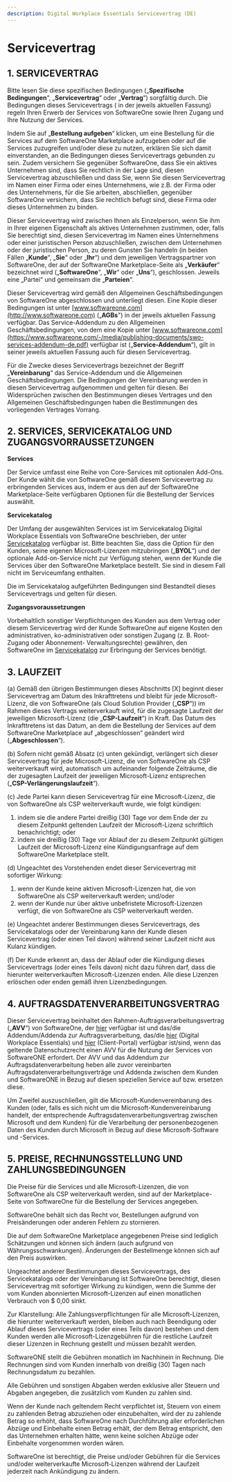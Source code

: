```yaml
---
description: Digital Workplace Essentials Servicevertrag (DE)
---
```


# Servicevertrag

## 1. SERVICEVERTRAG

Bitte lesen Sie diese spezifischen Bedingungen („**Spezifische Bedingungen**“, „**Servicevertrag**“ oder „**Vertrag**“) sorgfältig durch. Die Bedingungen dieses Servicevertrags ( in der jeweils aktuellen Fassung) regeln Ihren Erwerb der Services von SoftwareOne sowie Ihren Zugang und Ihre Nutzung der Services.

Indem Sie auf „**Bestellung aufgeben**“ klicken, um eine Bestellung für die Services auf dem SoftwareOne Marketplace aufzugeben oder auf die Services zuzugreifen und/oder diese zu nutzen, erklären Sie sich damit einverstanden, an die Bedingungen dieses Servicevertrags gebunden zu sein. Zudem versichern Sie gegenüber SoftwareOne, dass Sie ein aktives Unternehmen sind, dass Sie rechtlich in der Lage sind, diesen Servicevertrag abzuschließen und dass Sie, wenn Sie diesen Servicevertrag im Namen einer Firma oder eines Unternehmens, wie z.B. der Firma oder des Unternehmens, für die Sie arbeiten, abschließen, gegenüber SoftwareOne versichern, dass Sie rechtlich befugt sind, diese Firma oder dieses Unternehmen zu binden.

Dieser Servicevertrag wird zwischen Ihnen als Einzelperson, wenn Sie ihm in Ihrer eigenen Eigenschaft als aktives Unternehmen zustimmen, oder, falls Sie berechtigt sind, diesen Servicevertrag im Namen eines Unternehmens oder einer juristischen Person abzuschließen, zwischen dem Unternehmen oder der juristischen Person, zu deren Gunsten Sie handeln (in beiden Fällen „**Kunde**“, „**Sie**“ oder „**Ihr**“) und dem jeweiligen Vertragspartner von SoftwareOne, der auf der SoftwareOne Marketplace-Seite als „**Verkäufer**“ bezeichnet wird („**SoftwareOne**“, „**Wir**“ oder „**Uns**“), geschlossen. Jeweils eine „Partei“ und gemeinsam die „**Parteien**“.

Dieser Servicevertrag wird gemäß den Allgemeinen Geschäftsbedingungen von SoftwareOne abgeschlossen und unterliegt diesen. Eine Kopie dieser Bedingungen ist unter [www.softwareone.com](http://www.softwareone.com) („**AGBs**") in der jeweils aktuellen Fassung verfügbar. Das Service-Addendum zu den Allgemeinen Geschäftsbedingungen, von dem eine Kopie unter [www.softwareone.com](https://www.softwareone.com/-/media/publishing-documents/swo-services-addendum-de.pdf) verfügbar ist („**Service-Addendum**“), gilt in seiner jeweils aktuellen Fassung auch für diesen Servicevertrag.

Für die Zwecke dieses Servicevertrags bezeichnet der Begriff „**Vereinbarung**“ das Service-Addendum und die Allgemeinen Geschäftsbedingungen. Die Bedingungen der Vereinbarung werden in diesen Servicevertrag aufgenommen und gelten für diesen. Bei Widersprüchen zwischen den Bestimmungen dieses Vertrages und den Allgemeinen Geschäftsbedingungen haben die Bestimmungen des vorliegenden Vertrages Vorrang.

## 2. SERVICES, SERVICEKATALOG UND ZUGANGSVORRAUSSETZUNGEN

**Services**

Der Service umfasst eine Reihe von Core-Services mit optionalen Add-Ons. Der Kunde wählt die von SoftwareOne gemäß diesem Servicevertrag zu erbringenden Services aus, indem er aus den auf der SoftwareOne Marketplace-Seite verfügbaren Optionen für die Bestellung der Services auswählt.

**Servicekatalog**

Der Umfang der ausgewählten Services ist im Servicekatalog Digital Workplace Essentials von SoftwareOne beschrieben, der unter [Servicekatalog](https://www.softwareone.com/-/media/publishing-documents/swo-digital-workplace-essentials-catalog-de.pdf) verfügbar ist. Bitte beachten Sie, dass die Option für den Kunden, seine eigenen Microsoft-Lizenzen mitzubringen („**BYOL**“) und der optionale Add-on-Service nicht zur Verfügung stehen, wenn der Kunde die Services über den SoftwareOne Marketplace bestellt. Sie sind in diesem Fall nicht im Serviceumfang enthalten.

Die im Servicekatalog aufgeführten Bedingungen sind Bestandteil dieses Servicevertrags und gelten für diesen.

**Zugangsvoraussetzungen**

&#x20;Vorbehaltlich sonstiger Verpflichtungen des Kunden aus dem Vertrag oder diesem Servicevertrag wird der Kunde SoftwareOne auf eigene Kosten den administrativen, ko-administrativen oder sonstigen Zugang (z. B. Root-Zugang oder Abonnement- Verwaltungsrechte) gewähren, den SoftwareOne im [Servicekatalog](https://www.softwareone.com/-/media/publishing-documents/swo-digital-workplace-essentials-catalog-de.pdf) zur Erbringung der Services benötigt. &#x20;

## 3. LAUFZEIT

(a) Gemäß den übrigen Bestimmungen dieses Abschnitts \[X] beginnt dieser Servicevertrag am Datum des Inkrafttretens und bleibt für jede Microsoft-Lizenz, die von SoftwareOne (als Cloud Solution Provider („**CSP**“)) im Rahmen dieses Vertrags weiterverkauft wird, für die zugesagte Laufzeit der jeweiligen Microsoft-Lizenz (die „**CSP-Laufzeit**“) in Kraft. Das Datum des Inkrafttretens ist das Datum, an dem die Bestellung der Services auf dem SoftwareOne Marketplace auf „abgeschlossen“ geändert wird („**Abgeschlossen**“).

(b) Sofern nicht gemäß Absatz (c) unten gekündigt, verlängert sich dieser Servicevertrag für jede Microsoft-Lizenz, die von SoftwareOne als CSP weiterverkauft wird, automatisch um aufeinander folgende Zeiträume, die der zugesagten Laufzeit der jeweiligen Microsoft-Lizenz entsprechen („**CSP-Verlängerungslaufzeit**“).

(c)  Jede Partei kann diesen Servicevertrag für eine Microsoft-Lizenz, die von SoftwareOne als CSP weiterverkauft wurde, wie folgt kündigen:

1. indem sie die andere Partei dreißig (30) Tage vor dem Ende der zu diesem Zeitpunkt geltenden Laufzeit der Microsoft-Lizenz schriftlich benachrichtigt; oder
2. indem sie dreißig (30) Tage vor Ablauf der zu diesem Zeitpunkt gültigen Laufzeit der Microsoft-Lizenz eine Kündigungsanfrage auf dem SoftwareOne Marketplace stellt.

(d) Ungeachtet des Vorstehenden endet dieser Servicevertrag mit sofortiger Wirkung:

1. wenn der Kunde keine aktiven Microsoft-Lizenzen hat, die von SoftwareOne als CSP weiterverkauft werden; und/oder
2. wenn der Kunde nur über aktive unbefristete Microsoft-Lizenzen verfügt, die von SoftwareOne als CSP weiterverkauft werden.

(e) Ungeachtet anderer Bestimmungen dieses Servicevertrags, des Servicekatalogs oder der Vereinbarung kann der Kunde diesen Servicevertrag (oder einen Teil davon) während seiner Laufzeit nicht aus Kulanz kündigen.

(f) Der Kunde erkennt an, dass der Ablauf oder die Kündigung dieses Servicevertrags (oder eines Teils davon) nicht dazu führen darf, dass die hierunter weiterverkauften Microsoft-Lizenzen enden. Alle diese Lizenzen erlöschen oder enden gemäß ihren Lizenzbedingungen.

## 4. AUFTRAGSDATENVERARBEITUNGSVERTRAG

Dieser Servicevertrag beinhaltet den Rahmen-Auftragsverarbeitungsvertrag („**AVV**“) von SoftwareOne, der [hier](https://www.softwareone.com/-/media/publishing-documents/swo-framework-dpa-customer-de.pdf) verfügbar ist und das/die Addendum/Addenda zur Auftragsverarbeitung, das/die [hier](https://www.softwareone.com/-/media/publishing-documents/swo-data-processing-addendum-digital-workplace-essentials-de.pdf) (Digital Workplace Essentials) und [hier](https://www.softwareone.com/-/media/publishing-documents/swo-data-processing-addendum-pyracloud-de.pdf) (Client-Portal) verfügbar ist/sind, wenn das geltende Datenschutzrecht einen AVV für die Nutzung der Services von SoftwareONE erfordert. Der AVV und das Addendum zur Auftragsdatenverarbeitung heben alle zuvor vereinbarten Auftragsdatenverarbeitungsverträge und Addenda zwischen dem Kunden und SoftwareONE in Bezug auf diesen speziellen Service auf bzw. ersetzen diese.

Um Zweifel auszuschließen, gilt die Microsoft-Kundenvereinbarung des Kunden (oder, falls es sich nicht um die Microsoft-Kundenvereinbarung handelt, der entsprechende Auftragsdatenverarbeitungsvertrag zwischen Microsoft und dem Kunden) für die Verarbeitung der personenbezogenen Daten des Kunden durch Microsoft in Bezug auf diese Microsoft-Software und -Services.

## 5. PREISE, RECHNUNGSSTELLUNG UND ZAHLUNGSBEDINGUNGEN

Die Preise für die Services und alle Microsoft-Lizenzen, die von SoftwareOne als CSP weiterverkauft werden, sind auf der Marketplace-Seite von SoftwareOne für die Bestellung der Services angegeben. &#x20;

SoftwareOne behält sich das Recht vor, Bestellungen aufgrund von Preisänderungen oder anderen Fehlern zu stornieren.

Die auf dem SoftwareOne Marketplace angegebenen Preise sind lediglich Schätzungen und können sich ändern (auch aufgrund von Währungsschwankungen). Änderungen der Bestellmenge können sich auf den Preis auswirken.

Ungeachtet anderer Bestimmungen dieses Servicevertrags, des Servicekatalogs oder der Vereinbarung ist SoftwareOne berechtigt, diesen Servicevertrag mit sofortiger Wirkung zu kündigen, wenn die Summe der vom Kunden abonnierten Microsoft-Lizenzen auf einen monatlichen Verbrauch von $ 0,00 sinkt.

Zur Klarstellung: Alle Zahlungsverpflichtungen für alle Microsoft-Lizenzen, die hierunter weiterverkauft werden, bleiben auch nach Beendigung oder Ablauf dieses Servicevertrags (oder eines Teils davon) bestehen und dem Kunden werden alle Microsoft-Lizenzgebühren für die restliche Laufzeit dieser Lizenzen in Rechnung gestellt und müssen bezahlt werden.

SoftwareONE stellt die Gebühren monatlich im Nachhinein in Rechnung. Die Rechnungen sind vom Kunden innerhalb von dreißig (30) Tagen nach Rechnungsdatum zu bezahlen.

Alle Gebühren und sonstigen Abgaben werden exklusive aller Steuern und Abgaben angegeben, die zusätzlich vom Kunden zu zahlen sind.

Wenn der Kunde nach geltendem Recht verpflichtet ist, Steuern von einem zu zahlenden Betrag abzuziehen oder einzubehalten, wird der zu zahlende Betrag so erhöht, dass SoftwareOne nach Durchführung aller erforderlichen Abzüge und Einbehalte einen Betrag erhält, der dem Betrag entspricht, den das Unternehmen erhalten hätte, wenn keine solchen Abzüge oder Einbehalte vorgenommen worden wären.

SoftwareOne ist berechtigt, die Preise und/oder Gebühren für die Services und/oder weiterverkaufte Microsoft-Lizenzen während der Laufzeit jederzeit nach Ankündigung zu ändern.
